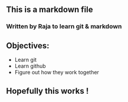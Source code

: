 ## This is a markdown file
### Written by Raja to learn git & markdown

## Objectives:
* Learn git
* Learn github
* Figure out how they work together

## Hopefully this works !
